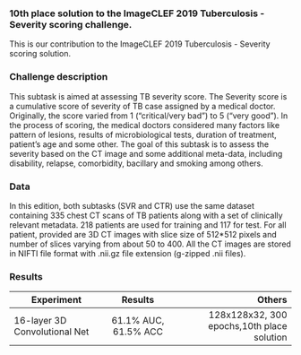 ### 10th place solution to the ImageCLEF 2019 Tuberculosis - Severity scoring challenge.


This is our contribution to the ImageCLEF 2019 Tuberculosis - Severity scoring solution. 

### Challenge description
This subtask is aimed at assessing TB severity score. The Severity score is a cumulative score of severity of TB case assigned by a medical doctor. Originally, the score varied from 1 (“critical/very bad”) to 5 (“very good”). In the process of scoring, the medical doctors considered many factors like pattern of lesions, results of microbiological tests, duration of treatment, patient’s age and some other. The goal of this subtask is to assess the severity based on the CT image and some additional meta-data, including disability, relapse, comorbidity, bacillary and smoking among others.

### Data

In this edition, both subtasks (SVR and CTR) use the same dataset containing 335 chest CT scans of TB patients along with a set of clinically relevant metadata. 218 patients are used for training and 117 for test. For all patient, provided are 3D CT images with slice size of 512*512 pixels and number of slices varying from about 50 to 400. All the CT images are stored in NIFTI file format with .nii.gz file extension (g-zipped .nii files).


### Results


| Experiment        | Results           | Others  |
| ------------- |:-------------:| -----:|
| 16-layer 3D Convolutional Net | 61.1% AUC, 61.5% ACC | 128x128x32, 300 epochs,10th place solution |
